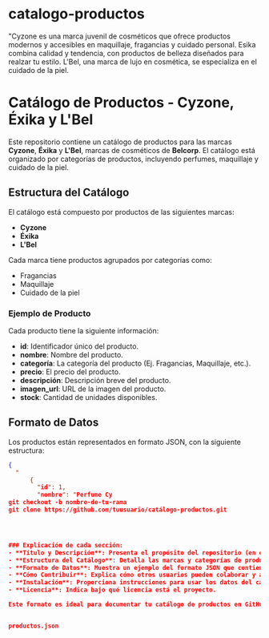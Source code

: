 # catalogo-productos
"Cyzone es una marca juvenil de cosméticos que ofrece productos modernos y accesibles en maquillaje, fragancias y cuidado personal. Esika combina calidad y tendencia, con productos de belleza diseñados para realzar tu estilo. L'Bel, una marca de lujo en cosmética, se especializa en el cuidado de la piel. 
# Catálogo de Productos - Cyzone, Éxika y L'Bel

Este repositorio contiene un catálogo de productos para las marcas **Cyzone**, **Éxika** y **L'Bel**, marcas de cosméticos de **Belcorp**. El catálogo está organizado por categorías de productos, incluyendo perfumes, maquillaje y cuidado de la piel.

## Estructura del Catálogo

El catálogo está compuesto por productos de las siguientes marcas:

- **Cyzone**
- **Éxika**
- **L'Bel**

Cada marca tiene productos agrupados por categorías como:
- Fragancias
- Maquillaje
- Cuidado de la piel

### Ejemplo de Producto
Cada producto tiene la siguiente información:
- **id**: Identificador único del producto.
- **nombre**: Nombre del producto.
- **categoría**: La categoría del producto (Ej. Fragancias, Maquillaje, etc.).
- **precio**: El precio del producto.
- **descripción**: Descripción breve del producto.
- **imagen_url**: URL de la imagen del producto.
- **stock**: Cantidad de unidades disponibles.

## Formato de Datos

Los productos están representados en formato JSON, con la siguiente estructura:

```json
{
  "
      {
        "id": 1,
        "nombre": "Perfume Cy
git checkout -b nombre-de-tu-rama
git clone https://github.com/tuusuario/catálogo-productos.git




### Explicación de cada sección:
- **Título y Descripción**: Presenta el propósito del repositorio (en este caso, el catálogo de productos).
- **Estructura del Catálogo**: Detalla las marcas y categorías de productos.
- **Formato de Datos**: Muestra un ejemplo del formato JSON que contiene los productos.
- **Cómo Contribuir**: Explica cómo otros usuarios pueden colaborar y agregar productos.
- **Instalación**: Proporciona instrucciones para usar los datos del catálogo en una aplicación.
- **Licencia**: Indica bajo qué licencia está el proyecto.

Este formato es ideal para documentar tu catálogo de productos en GitHub. Si tienes alguna otra duda o necesitas agregar algo más, avísame.


productos.json



